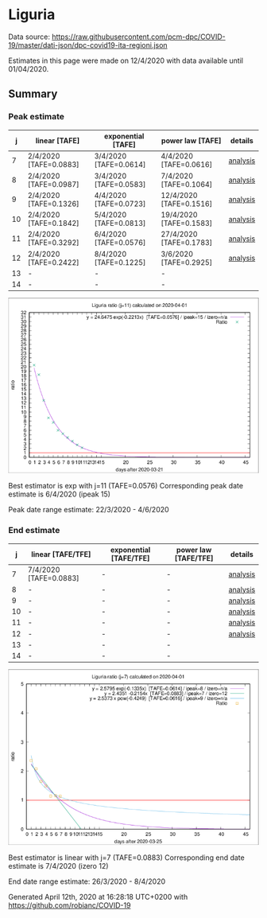 # Liguria


Data source: https://raw.githubusercontent.com/pcm-dpc/COVID-19/master/dati-json/dpc-covid19-ita-regioni.json

Estimates in this page were made on 12/4/2020 with data available until 01/04/2020.


## Summary 

### Peak estimate 
|j|linear [TAFE]|exponential [TAFE]|power law [TAFE]|details|
|---|----|-----------|---------|-------|
|7|2/4/2020 [TAFE=0.0883]|3/4/2020 [TAFE=0.0614]|4/4/2020 [TAFE=0.0616]|[analysis](COVID-19_liguria_j7_2020-04-01.md)|
|8|2/4/2020 [TAFE=0.0987]|3/4/2020 [TAFE=0.0583]|7/4/2020 [TAFE=0.1064]|[analysis](COVID-19_liguria_j8_2020-04-01.md)|
|9|2/4/2020 [TAFE=0.1326]|4/4/2020 [TAFE=0.0723]|12/4/2020 [TAFE=0.1516]|[analysis](COVID-19_liguria_j9_2020-04-01.md)|
|10|2/4/2020 [TAFE=0.1842]|5/4/2020 [TAFE=0.0813]|19/4/2020 [TAFE=0.1583]|[analysis](COVID-19_liguria_j10_2020-04-01.md)|
|11|2/4/2020 [TAFE=0.3292]|6/4/2020 [TAFE=0.0576]|27/4/2020 [TAFE=0.1783]|[analysis](COVID-19_liguria_j11_2020-04-01.md)|
|12|2/4/2020 [TAFE=0.2422]|8/4/2020 [TAFE=0.1225]|3/6/2020 [TAFE=0.2925]|[analysis](COVID-19_liguria_j12_2020-04-01.md)|
|13|-|-|-||
|14|-|-|-||

![best peak estimate](COVID-19_liguria_j11_2020-04-01.png)

Best estimator is exp with j=11 (TAFE=0.0576)
Corresponding peak date estimate is 6/4/2020 (ipeak 15)


Peak date range estimate: 22/3/2020 - 4/6/2020

### End estimate 
|j|linear [TAFE/TFE]|exponential [TAFE/TFE]|power law [TAFE/TFE]|details|
|---|----|-----------|---------|-------|
|7|7/4/2020 [TAFE=0.0883]|-|-|[analysis](COVID-19_liguria_j7_2020-04-01.md)|
|8|-|-|-|[analysis](COVID-19_liguria_j8_2020-04-01.md)|
|9|-|-|-|[analysis](COVID-19_liguria_j9_2020-04-01.md)|
|10|-|-|-|[analysis](COVID-19_liguria_j10_2020-04-01.md)|
|11|-|-|-|[analysis](COVID-19_liguria_j11_2020-04-01.md)|
|12|-|-|-|[analysis](COVID-19_liguria_j12_2020-04-01.md)|
|13|-|-|-||
|14|-|-|-||

![best zero estimate](COVID-19_liguria_j7_2020-04-01.png)

Best estimator is linear with j=7 (TAFE=0.0883)
Corresponding end date estimate is 7/4/2020 (izero 12)


End date range estimate: 26/3/2020 - 8/4/2020

Generated April 12th, 2020 at 16:28:18 UTC+0200 with https://github.com/robianc/COVID-19
